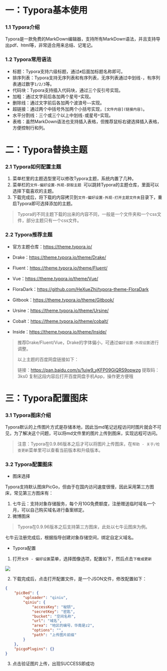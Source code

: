 # 一：Typora基本使用

### 1.1 Typora介绍

Typora是一款免费的MarkDown编辑器，支持所有MarkDown语法，并且支持导出pdf、html等，非常适合用来总结、记笔记。

### 1.2 Typora常用语法

- 标题：Typora支持六级标题，通过`#`后面加标题名称即可。
- 排序列表：Typora支持无序列表和有序列表，无序列表通过中划线`-`，有序列表通过数字`1/2/3`等。
- 代码块：Typora支持插入代码块，通过三个反引号实现。
- 加粗：通过文字前后各加两个星号`*`实现。
- 删除线：通过文字前后各加两个波浪号`~~`实现。
- 超链接：通过两个中括号外加两个小括号实现，`[文件内容](链接内容)`。
- 水平分割线：三个或三个以上中划线`-`或星号`*`实现。
- 表格：虽然MarkDown语法也支持插入表格，但推荐鼠标右键选择插入表格，方便控制行和列。

# 二：Typora替换主题



### 2.1 Typora如何配置主题

1. 菜单栏里的主题选型里可以修改Typora主题，系统内置了几种。
2. 菜单栏的`文件-偏好设置-外观-获取主题 `可以跳转Typora的主题仓库，里面可以选择下载喜欢的主题。
3. 下载完成后，将下载的内容拷贝到`文件-偏好设置-外观-打开主题文件夹`目录下，重启Typora即可选择添加的主题。

> Typora的不同主题下载的出来的内容不同，一般是一个文件夹和一个css文件，部分主题只有一个css文件。

### 2.2 Typora推荐主题

- 官方主题仓库：https://theme.typora.io/
- Drake：https://theme.typora.io/theme/Drake/
- Fluent：https://theme.typora.io/theme/Fluent/
- Vue：https://theme.typora.io/theme/Vue/

- FloraDark：https://github.com/HeXueZhi/typora-theme-FloraDark
- Gitbook：https://theme.typora.io/theme/Gitbook/
- Ursine：https://theme.typora.io/theme/Ursine/
- Cobalt：https://theme.typora.io/theme/cobalt/
- Inside：https://theme.typora.io/theme/Inside/

> 推荐Drake/Fluent/Vue，Drake的字体偏小，可通过`偏好设置-外观设置`进行调整。
>
> 以上主题的百度网盘链接如下：
>
> 链接：https://pan.baidu.com/s/1ujw9_yKFP09GiQRS9opwzg 
> 提取码：3ks0 
> 复制这段内容后打开百度网盘手机App，操作更方便哦

# 三：Typora配置图床

### 3.1 Typora图床介绍

Typora默认的上传图片方式是存储本地，因此当md笔记远程访问时图片就会不可见，为了解决这个问题，可以将md文件里的图片上传到图床，实现远程可访问。

> 注意：Typora在0.9.86版本之后才可以将图片上传图床，在`帮助 - 关于/检查更新`菜单里可以查看当前版本和升级版本。

### 3.2 Typora配置图床

- 图床选择

Typora支持默认图床PicGo，但由于在国内访问速度很慢，因此采用第三方图床，常见第三方图床有：

1. 七牛云：支持对象存储服务，每个月10G免费额度，注册赠送临时域名一个月，可以自己购买域名进行备案绑定。
2. 微博图床

>  Typora在0.9.96版本之后支持第三方图床，此处以七牛云图床为例。

七牛云注册完成后，根据指导创建对象存储空间，绑定自定义域名。

- Typora配置

1. 打开`文件 - 偏好设置`菜单，选择图像选项，配置如下，然后点击`下载或更新`

<img src="http://rocks526.top/lzx/image-20210320114558415.png" />

2. 下载完成后，点击打开配置文件，是一个JSON文件，修改配置如下：

```json
{
	"picBed": {
		"uploader": "qiniu",
		"qiniu": {
			"accessKey": "秘钥",
			"secretKey": "密匙",
			"bucket": "空间名称",
			"url": "域名",
			"area": "地区的编号，华南是z2",
			"options": "",
			"path": "上传图片前缀"
		}
	},
	"picgoPlugins": {}
}
```

3. 点击验证图片上传，出现SUCCESS即成功

